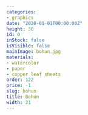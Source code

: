 ```yaml
---
categories:
- graphics
date: "2020-01-01T00:00:00Z"
height: 30
id: 0
inStock: false
isVisible: false
mainImage: bohun.jpg
materials:
- watercolor
- paper
- copper leaf sheets
order: 122
price: -1
slug: bohun
title: Bohun
width: 21
---
```



